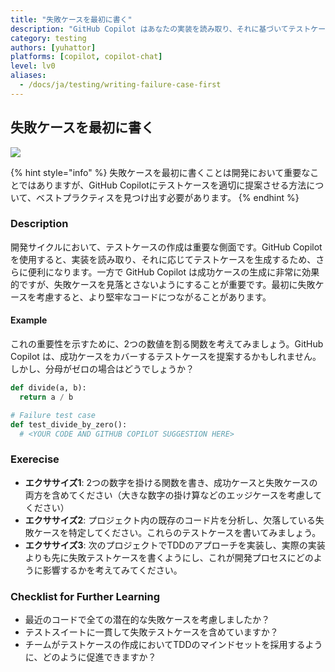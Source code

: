 ```yaml
---
title: "失敗ケースを最初に書く"
description: "GitHub Copilot はあなたの実装を読み取り、それに基づいてテストケースを生成します。そのため GitHub Copilot 成功ケースに対してのみテストケースを生成する傾向があります。失敗ケースを忘れないように注意してください。"
category: testing
authors: [yuhattor]
platforms: [copilot, copilot-chat]
level: lv0
aliases:
  - /docs/ja/testing/writing-failure-case-first
---
```


## 失敗ケースを最初に書く

[<img src="https://img.shields.io/badge/Lv0-Pattern_Idea-blueviolet">](https://github.com/orgs/AI-Native-Development/projects/1/)

{% hint style="info" %}
失敗ケースを最初に書くことは開発において重要なことではありますが、GitHub Copilotにテストケースを適切に提案させる方法について、ベストプラクティスを見つけ出す必要があります。
{% endhint %}

### Description

開発サイクルにおいて、テストケースの作成は重要な側面です。GitHub Copilot を使用すると、実装を読み取り、それに応じてテストケースを生成するため、さらに便利になります。一方で GitHub Copilot は成功ケースの生成に非常に効果的ですが、失敗ケースを見落とさないようにすることが重要です。最初に失敗ケースを考慮すると、より堅牢なコードにつながることがあります。

#### Example

これの重要性を示すために、2つの数値を割る関数を考えてみましょう。GitHub Copilot は、成功ケースをカバーするテストケースを提案するかもしれません。しかし、分母がゼロの場合はどうでしょうか？

```python
def divide(a, b):
  return a / b

# Failure test case
def test_divide_by_zero():
  # <YOUR CODE AND GITHUB COPILOT SUGGESTION HERE>
```

### Exerecise

- **エクササイズ1**: 2つの数字を掛ける関数を書き、成功ケースと失敗ケースの両方を含めてください（大きな数字の掛け算などのエッジケースを考慮してください）
- **エクササイズ2**: プロジェクト内の既存のコード片を分析し、欠落している失敗ケースを特定してください。これらのテストケースを書いてみましょう。
- **エクササイズ3**: 次のプロジェクトでTDDのアプローチを実装し、実際の実装よりも先に失敗テストケースを書くようにし、これが開発プロセスにどのように影響するかを考えてみてください。

### Checklist for Further Learning

- 最近のコードで全ての潜在的な失敗ケースを考慮しましたか？
- テストスイートに一貫して失敗テストケースを含めていますか？
- チームがテストケースの作成においてTDDのマインドセットを採用するように、どのように促進できますか？
